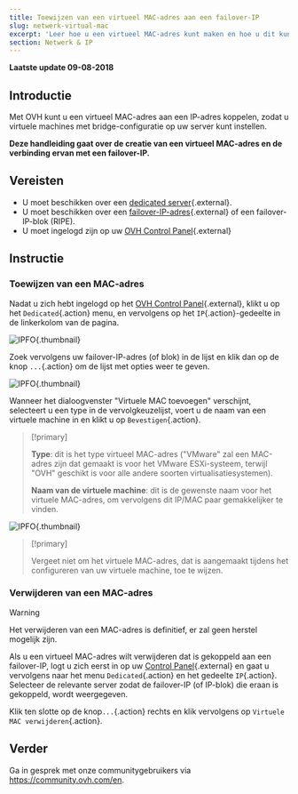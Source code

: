 ```yaml
---
title: Toewijzen van een virtueel MAC-adres aan een failover-IP
slug: netwerk-virtual-mac
excerpt: 'Leer hoe u een virtueel MAC-adres kunt maken en hoe u dit kunt koppelen aan een failover-IP'
section: Netwerk & IP
---
```


**Laatste update 09-08-2018**

## Introductie

Met OVH kunt u een virtueel MAC-adres aan een IP-adres koppelen, zodat u virtuele machines met bridge-configuratie op uw server kunt instellen.

**Deze handleiding gaat over de creatie van een virtueel MAC-adres en de verbinding ervan met een failover-IP.**


## Vereisten

* U moet beschikken over een [dedicated server](https://www.ovh.com/nl/dedicated_servers/){.external}.
* U moet beschikken over een [failover-IP-adres](https://www.ovh.nl/dedicated_servers/ip_failover.xml){.external} of een failover-IP-blok (RIPE). 
* U moet ingelogd zijn op uw [OVH Control Panel](https://www.ovh.com/auth/?action=gotomanager){.external}


## Instructie

### Toewijzen van een MAC-adres

Nadat u zich hebt ingelogd op het [OVH Control Panel](https://www.ovh.com/auth/?action=gotomanager){.external}, klikt u op het `Dedicated`{.action} menu, en vervolgens op het `IP`{.action}-gedeelte in de linkerkolom van de pagina.

![IPFO](images/virtual_mac_01.png){.thumbnail}

Zoek vervolgens uw failover-IP-adres (of blok) in de lijst en klik dan op de knop `...`{.action} om de lijst met opties weer te geven.

![IPFO](images/virtual_mac_02.png){.thumbnail}

Wanneer het dialoogvenster "Virtuele MAC toevoegen" verschijnt, selecteert u een type in de vervolgkeuzelijst, voert u de naam van een virtuele machine in en klikt u op `Bevestigen`{.action}.

> [!primary]
>
> **Type**: dit is het type virtueel MAC-adres ("VMware" zal een MAC-adres zijn dat gemaakt is voor het VMware ESXi-systeem, terwijl "OVH" geschikt is voor alle andere soorten virtualisatiesystemen).
>
> **Naam van de virtuele machine**: dit is de gewenste naam voor het virtuele MAC-adres, om vervolgens dit IP/MAC paar gemakkelijker te vinden.
>

![IPFO](images/virtual_mac_03.png){.thumbnail}


> [!primary]
>
> Vergeet niet om het virtuele MAC-adres, dat is aangemaakt tijdens het configureren van uw virtuele machine, toe te wijzen.
> 

### Verwijderen van een MAC-adres 

> [!warning]
>
> Het verwijderen van een MAC-adres is definitief, er zal geen herstel mogelijk zijn.
> 

Als u een virtueel MAC-adres wilt verwijderen dat is gekoppeld aan een failover-IP, logt u zich eerst in op uw [Control Panel](https://www.ovh.com/auth/?action=gotomanager){.external} en gaat u vervolgens naar het menu `Dedicated`{.action} en het gedeelte `IP`{.action}. Selecteer de relevante server zodat de failover-IP (of IP-blok) die eraan is gekoppeld, wordt weergegeven.

Klik ten slotte op de knop`...`{.action} rechts en klik vervolgens op `Virtuele MAC verwijderen`{.action}.


## Verder

Ga in gesprek met onze communitygebruikers via <https://community.ovh.com/en>.